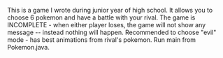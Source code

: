 This is a game I wrote during junior year of high school.  It allows you to choose 6 pokemon and have a battle with your rival.  The game is INCOMPLETE - when either player loses, the game will not show any message -- instead nothing will happen.  Recommended to choose "evil" mode - has best animations from rival's pokemon.  Run main from Pokemon.java.
